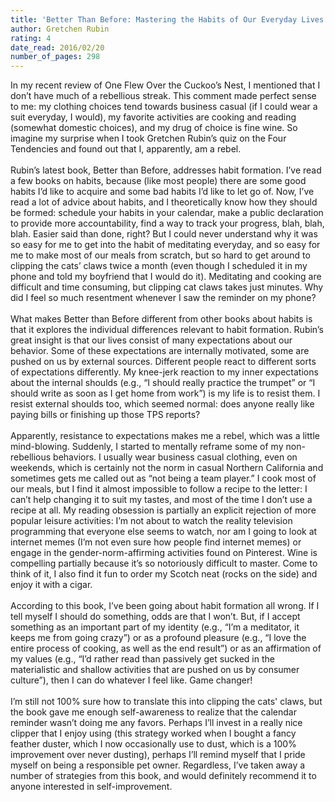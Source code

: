 ```yaml
---
title: 'Better Than Before: Mastering the Habits of Our Everyday Lives'
author: Gretchen Rubin
rating: 4
date_read: 2016/02/20
number_of_pages: 298
---
```


In my recent review of One Flew Over the Cuckoo’s Nest, I mentioned that I don’t have much of a rebellious streak. This comment made perfect sense to me: my clothing choices tend towards business casual (if I could wear a suit everyday, I would), my favorite activities are cooking and reading (somewhat domestic choices), and my drug of choice is fine wine. So imagine my surprise when I took Gretchen Rubin’s quiz on the Four Tendencies and found out that I, apparently, am a rebel.<br/><br/>Rubin’s latest book, Better than Before, addresses habit formation. I’ve read a few books on habits, because (like most people) there are some good habits I’d like to acquire and some bad habits I’d like to let go of. Now, I’ve read a lot of advice about habits, and I theoretically know how they should be formed: schedule your habits in your calendar, make a public declaration to provide more accountability, find a way to track your progress, blah, blah, blah. Easier said than done, right? But I could never understand why it was so easy for me to get into the habit of meditating everyday, and so easy for me to make most of our meals from scratch, but so hard to get around to clipping the cats’ claws twice a month (even though I scheduled it in my phone and told my boyfriend that I would do it). Meditating and cooking are difficult and time consuming, but clipping cat claws takes just minutes. Why did I feel so much resentment whenever I saw the reminder on my phone?<br/><br/>What makes Better than Before different from other books about habits is that it explores the individual differences relevant to habit formation. Rubin’s great insight is that our lives consist of many expectations about our behavior. Some of these expectations are internally motivated, some are pushed on us by external sources. Different people react to different sorts of expectations differently. My knee-jerk reaction to my inner expectations about the internal shoulds (e.g., “I should really practice the trumpet” or “I should write as soon as I get home from work”) is my life is to resist them. I resist external shoulds too, which seemed normal: does anyone really like paying bills or finishing up those TPS reports?<br/><br/>Apparently, resistance to expectations makes me a rebel, which was a little mind-blowing. Suddenly, I started to mentally reframe some of my non-rebellious behaviors. I usually wear business casual clothing, even on weekends, which is certainly not the norm in casual Northern California and sometimes gets me called out as “not being a team player.” I cook most of our meals, but I find it almost impossible to follow a recipe to the letter: I can’t help changing it to suit my tastes, and most of the time I don’t use a recipe at all. My reading obsession is partially an explicit rejection of more popular leisure activities: I’m not about to watch the reality television programming that everyone else seems to watch, nor am I going to look at internet memes (I’m not even sure how people find internet memes) or engage in the gender-norm-affirming activities found on Pinterest. Wine is compelling partially because it’s so notoriously difficult to master. Come to think of it, I also find it fun to order my Scotch neat (rocks on the side) and enjoy it with a cigar.<br/><br/>According to this book, I’ve been going about habit formation all wrong. If I tell myself I should do something, odds are that I won’t. But, if I accept something as an important part of my identity (e.g., “I’m a meditator, it keeps me from going crazy”) or as a profound pleasure (e.g., “I love the entire process of cooking, as well as the end result”) or as an affirmation of my values (e.g., “I’d rather read than passively get sucked in the materialistic and shallow activities that are pushed on us by consumer culture”), then I can do whatever I feel like. Game changer!<br/><br/>I’m still not 100% sure how to translate this into clipping the cats' claws, but the book gave me enough self-awareness to realize that the calendar reminder wasn’t doing me any favors. Perhaps I’ll invest in a really nice clipper that I enjoy using (this strategy worked when I bought a fancy feather duster, which I now occasionally use to dust, which is a 100% improvement over never dusting), perhaps I’ll remind myself that I pride myself on being a responsible pet owner. Regardless, I’ve taken away a number of strategies from this book, and would definitely recommend it to anyone interested in self-improvement.